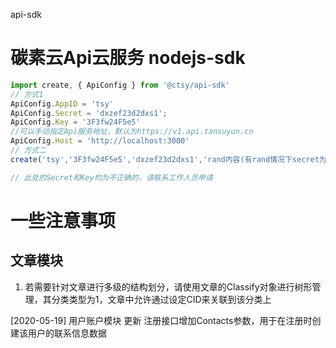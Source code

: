 api-sdk

# 碳素云Api云服务 nodejs-sdk
```typescript
import create, { ApiConfig } from '@ctsy/api-sdk'
// 方式1
ApiConfig.AppID = 'tsy'
ApiConfig.Secret = 'dxzef23d2dxs1';
ApiConfig.Key = '3F3fw24F5e5'
//可以手动指定Api服务地址，默认为https://v1.api.tansuyun.cn
ApiConfig.Host = 'http://localhost:3000'
// 方式二
create('tsy','3F3fw24F5e5','dxzef23d2dxs1','rand内容(有rand情况下secret为rand与secret组合后字典序排序内容)')

// 此处的Secret和Key均为不正确的，请联系工作人员申请
```

# 一些注意事项
## 文章模块
1. 若需要针对文章进行多级的结构划分，请使用文章的Classify对象进行树形管理，其分类类型为1，文章中允许通过设定CID来关联到该分类上

[2020-05-19] 用户账户模块 更新 注册接口增加Contacts参数，用于在注册时创建该用户的联系信息数据